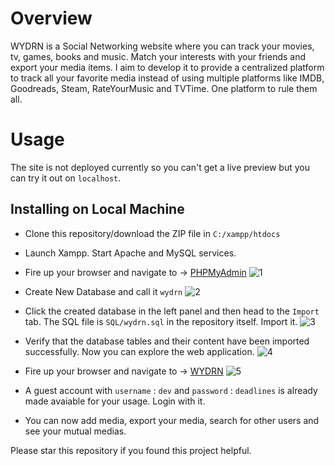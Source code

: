 # Overview
WYDRN is a Social Networking website where you can track your movies, tv, games, books and music. Match your interests with your friends and export your media items. I aim to develop it to provide a centralized platform to track all your favorite media instead of using multiple platforms like IMDB, Goodreads, Steam, RateYourMusic and TVTime. One platform to rule them all.

# Usage
The site is not deployed currently so you can't get a live preview but you can try it out on `localhost`.

## Installing on Local Machine
- Clone this repository/download the ZIP file in `C:/xampp/htdocs`
- Launch Xampp. Start Apache and MySQL services.

- Fire up your browser and navigate to -> [PHPMyAdmin](localhost/phpmyadmin)
![1](https://user-images.githubusercontent.com/68660002/180612573-c1856eff-3217-45cb-adf9-69ed1034ab0c.JPG)

- Create New Database and call it `wydrn`
![2](https://user-images.githubusercontent.com/68660002/180612577-f9cb6a98-6a1e-4ed2-9088-3a5913b8aefd.JPG)

- Click the created database in the left panel and then head to the `Import` tab. The SQL file is `SQL/wydrn.sql` in the repository itself. Import it.
![3](https://user-images.githubusercontent.com/68660002/180612580-d657f747-3708-4bb9-9582-6d4d48427efd.JPG)

- Verify that the database tables and their content have been imported successfully. Now you can explore the web application.
![4](https://user-images.githubusercontent.com/68660002/180612581-0bcc3930-d4da-41a9-8407-f96ce678efde.JPG)

- Fire up your browser and navigate to -> [WYDRN](http://localhost/WYDRN/login.php)
![5](https://user-images.githubusercontent.com/68660002/180612842-7a10aeb5-d734-4d85-a2da-2b5a3ece72b9.JPG)

- A guest account with `username` : `dev` and `password` : `deadlines` is already made avaiable for your usage. Login with it.
- You can now add media, export your media, search for other users and see your mutual medias. 

Please star this repository if you found this project helpful.
